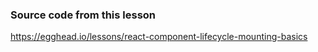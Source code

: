 ### Source code from this lesson
https://egghead.io/lessons/react-component-lifecycle-mounting-basics


